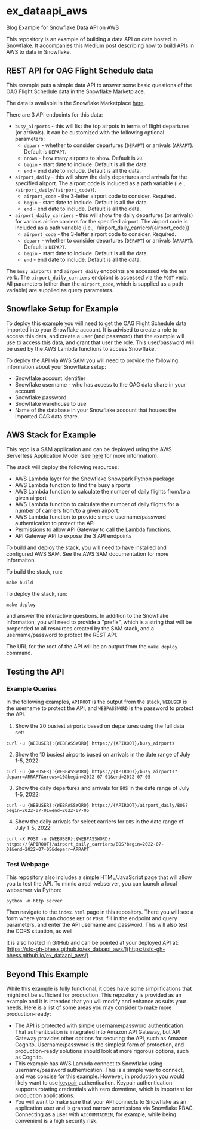 # ex_dataapi_aws
Blog Example for Snowflake Data API on AWS

This repository is an example of building a data API on data hosted
in Snowflake. It accompanies this Medium post describing how to build
APIs in AWS to data in Snowflake.

## REST API for OAG Flight Schedule data
This example puts a simple data API to answer some basic questions of
the OAG Flight Schedule data in the Snowflake Marketplace.

The data is available in the Snowflake Marketplace [here](https://app.snowflake.com/marketplace/listing/GZ1M7Z2MQ39).

There are 3 API endpoints for this data:
* `busy_airports` - this will list the top airpots in terms of flight departures (or arrivals). It can be
  customized with the following optional parameters:
  * `deparr` - whether to consider departures (`DEPAPT`) or arrivals (`ARRAPT`). Default is `DEPAPT`.
  * `nrows` - how many airports to show. Default is `20`.
  * `begin` - start date to include. Default is all the data.
  * `end` - end date to include. Default is all the data.
* `airport_daily` - this will show the daily departures and arrivals for the specified airport. 
  The airport code is included as a path variable (i.e., `/airport_daily/{airport_code}`).
  * `airport_code` - the 3-letter airport code to consider. Required.
  * `begin` - start date to include. Default is all the data.
  * `end` - end date to include. Default is all the data.
* `airport_daily_carriers` - this will show the daily departures (or arrivals) for various 
  airline carriers for the specified airport. The airport code is included as a path variable
  (i.e., `/airport_daily_carriers/{airport_code})
  * `airport_code` - the 3-letter airport code to consider. Required.
  * `deparr` - whether to consider departures (`DEPAPT`) or arrivals (`ARRAPT`). Default is `DEPAPT`.
  * `begin` - start date to include. Default is all the data.
  * `end` - end date to include. Default is all the data.

The `busy_airports` and `airport_daily` endpoints are accessed via the `GET` verb. 
The `airport_daily_carriers` endpiont is accessed via the `POST` verb.
All parameters (other than the `airport_code`, which is supplied as a path variable) are 
supplied as query parameters.

## Snowflake Setup for Example
To deploy this example you will need to get the OAG Flight Schedule data imported into your
Snowflake account. It is advised to create a role to access this data, and create a user (and password)
that the example will use to access this data, and grant that user the role. This user/password
will be used by the AWS Lambda functions to access Snowflake.

To deploy the API via AWS SAM you will need to provide the following information about 
your Snowflake setup:
* Snowflake account identifier
* Snowflake username - who has access to the OAG data share in your account
* Snowflake password
* Snowflake warehouse to use
* Name of the database in your Snowflake account that houses the imported OAG data share.

## AWS Stack for Example
This repo is a SAM application and can be deployed using the AWS Serverless Application
Model (see [here](https://docs.aws.amazon.com/serverless-application-model/latest/developerguide/what-is-sam.html) 
for more information).

The stack will deploy the following resources:
* AWS Lambda layer for the Snowflake Snowpark Python package
* AWS Lambda function to find the busy airports
* AWS Lambda function to calculate the number of daily flights from/to a given airport
* AWS Lambda function to calculate the number of daily flights for a number of carriers from/to a given airport.
* AWS Lambda function to provide simple username/password authentication to protect the API
* Permissions to allow API Gateway to call the Lambda functions.
* API Gateway API to expose the 3 API endpoints

To build and deploy the stack, you will need to have installed and configured AWS SAM. 
See the AWS SAM documentation for more informaiton.

To build the stack, run:
```
make build
```

To deploy the stack, run:
```
make deploy
```

and answer the interactive questions. In addition to the Snowflake information, you
will need to provide a "prefix", which is a string that will be prepended to all
resources created by the SAM stack, and a username/password to protect the REST API.

The URL for the root of the API will be an output from the `make deploy` command.

## Testing the API

### Example Queries
In the following examples, `APIROOT` is the output from the stack, `WEBUSER` is the
username to protect the API, and `WEBPASSWORD` is the password to protect the API.

1. Show the 20 busiest airports based on departures using the full data set:
```
curl -u {WEBUSER}:{WEBPASSWORD} https://{APIROOT}/busy_airports
```

2. Show the 10 busiest airports based on arrivals in the date range of July 1-5, 2022:
```
curl -u {WEBUSER}:{WEBPASSWORD} https://{APIROOT}/busy_airports?deparr=ARRAPT&nrows=10&begin=2022-07-01&end=2022-07-05
```

3. Show the daily departures and arrivals for `BOS` in the date range of July 1-5, 2022:
```
curl -u {WEBUSER}:{WEBPASSWORD} https://{APIROOT}/airport_daily/BOS?begin=2022-07-01&end=2022-07-05
```

4. Show the daily arrivals for select carriers for `BOS` in the date range of July 1-5, 2022:
```
curl -X POST -u {WEBUSER}:{WEBPASSWORD} https://{APIROOT}/airport_daily_carriers/BOS?begin=2022-07-01&end=2022-07-05&deparr=ARRAPT
```

### Test Webpage
This repository also includes a simple HTML/JavaScript page that will allow you to
test the API. To mimic a real webserver, you can launch a local webserver via Python:
```
python -m http.server
```

Then navigate to the `index.html` page in this repository. There you will see a form where
you can choose `GET` or `POST`, fill in the endpoint and query parameters, and enter the
API username and password. This will also test the CORS situation, as well.

It is also hosted in GitHub and can be pointed at your deployed API at:
[https://sfc-gh-bhess.github.io/ex_dataapi_aws/](https://sfc-gh-bhess.github.io/ex_dataapi_aws/)

## Beyond This Example
While this example is fully functional, it does have some simplifications that might not
be sufficient for production. This repository is provided as an example and it is intended 
that you will modify and enhance as suits your needs. Here is a list of some areas you 
may consider to make more production-ready:
* The API is protected with simple username/password authentication. That authentication
  is integrated into Amazon API Gateway, but API Gateway provides other options for securing
  the API, such as Amazon Cognito. Username/password is the simplest form of protection, and
  production-ready solutions should look at more rigorous options, such as Cognito. 
* This example has AWS Lambda connect to Snowflake using username/password authentication.
  This is a simple way to connect, and was concise for this example. However, in production
  you would likely want to use [keypair](https://docs.snowflake.com/en/user-guide/key-pair-auth.html)
  authentication. Keypair authentication supports rotating credentials with zero downtime,
  which is important for production applications.
* You will want to make sure that your API connects to Snowflake as an application user
  and is granted narrow permissions via Snowflake RBAC. Connecting as a user with `ACCOUNTADMIN`, 
  for example, while being convenient is a high security risk.
